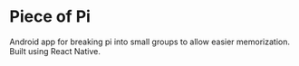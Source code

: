# Piece of Pi
Android app for breaking pi into small groups to allow easier memorization. Built using React Native.
